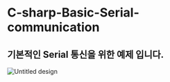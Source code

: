 # C-sharp-Basic-Serial-communication  

## 기본적인 Serial 통신을 위한 예제 입니다.  

![Untitled design](https://github.com/user-attachments/assets/09fadfed-a717-4a26-992e-102b888d818e)

